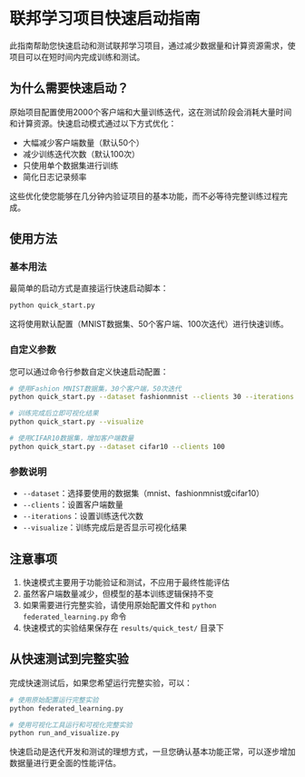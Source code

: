 # 联邦学习项目快速启动指南

此指南帮助您快速启动和测试联邦学习项目，通过减少数据量和计算资源需求，使项目可以在短时间内完成训练和测试。

## 为什么需要快速启动？

原始项目配置使用2000个客户端和大量训练迭代，这在测试阶段会消耗大量时间和计算资源。快速启动模式通过以下方式优化：

- 大幅减少客户端数量（默认50个）
- 减少训练迭代次数（默认100次）
- 只使用单个数据集进行训练
- 简化日志记录频率

这些优化使您能够在几分钟内验证项目的基本功能，而不必等待完整训练过程完成。

## 使用方法

### 基本用法

最简单的启动方式是直接运行快速启动脚本：

```bash
python quick_start.py
```

这将使用默认配置（MNIST数据集、50个客户端、100次迭代）进行快速训练。

### 自定义参数

您可以通过命令行参数自定义快速启动配置：

```bash
# 使用Fashion MNIST数据集，30个客户端，50次迭代
python quick_start.py --dataset fashionmnist --clients 30 --iterations 50

# 训练完成后立即可视化结果
python quick_start.py --visualize

# 使用CIFAR10数据集，增加客户端数量
python quick_start.py --dataset cifar10 --clients 100
```

### 参数说明

- `--dataset`：选择要使用的数据集（mnist、fashionmnist或cifar10）
- `--clients`：设置客户端数量
- `--iterations`：设置训练迭代次数
- `--visualize`：训练完成后是否显示可视化结果

## 注意事项

1. 快速模式主要用于功能验证和测试，不应用于最终性能评估
2. 虽然客户端数量减少，但模型的基本训练逻辑保持不变
3. 如果需要进行完整实验，请使用原始配置文件和 `python federated_learning.py` 命令
4. 快速模式的实验结果保存在 `results/quick_test/` 目录下

## 从快速测试到完整实验

完成快速测试后，如果您希望运行完整实验，可以：

```bash
# 使用原始配置运行完整实验
python federated_learning.py

# 使用可视化工具运行和可视化完整实验
python run_and_visualize.py
```

快速启动是迭代开发和测试的理想方式，一旦您确认基本功能正常，可以逐步增加数据量进行更全面的性能评估。 